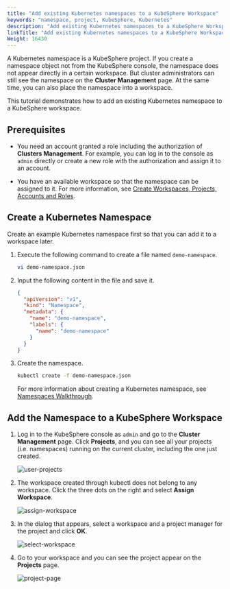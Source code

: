 ```yaml
---
title: "Add existing Kubernetes namespaces to a KubeSphere Workspace"
keywords: "namespace, project, KubeSphere, Kubernetes"
description: "Add existing Kubernetes namespaces to a KubeSphere Workspace"
linkTitle: "Add existing Kubernetes namespaces to a KubeSphere Workspace"
Weight: 16430
---
```


A Kubernetes namespace is a KubeSphere project. If you create a namespace object not from the KubeSphere console, the namespace does not appear directly in a certain workspace. But cluster administrators can still see the namespace on the **Cluster Management** page. At the same time, you can also place the namespace into a workspace.

This tutorial demonstrates how to add an existing Kubernetes namespace to a KubeSphere workspace.

## Prerequisites

- You need an account granted a role including the authorization of **Clusters Management**. For example, you can log in to the console as `admin` directly or create a new role with the authorization and assign it to an account.

- You have an available workspace so that the namespace can be assigned to it. For more information, see [Create Workspaces, Projects, Accounts and Roles](../../../quick-start/create-workspace-and-project/).

## Create a Kubernetes Namespace

Create an example Kubernetes namespace first so that you can add it to a workspace later.

1. Execute the following command to create a file named `demo-namespace`.

   ```bash
   vi demo-namespace.json
   ```

2. Input the following content in the file and save it.

   ```json
   {
     "apiVersion": "v1",
     "kind": "Namespace",
     "metadata": {
       "name": "demo-namespace",
       "labels": {
         "name": "demo-namespace"
       }
     }
   }
   ```

3. Create the namespace.

   ```bash
   kubectl create -f demo-namespace.json
   ```

   For more information about creating a Kubernetes namespace, see [Namespaces Walkthrough](https://kubernetes.io/docs/tasks/administer-cluster/namespaces-walkthrough/).

## Add the Namespace to a KubeSphere Workspace

1. Log in to the KubeSphere console as `admin` and go to the **Cluster Management** page. Click **Projects**, and you can see all your projects (i.e. namespaces) running on the current cluster, including the one just created.

   ![user-projects](/images/docs/faq/access-control-and-account-management/add-exisiting-namespaces-to-a-kubesphere-workspace/user-projects.jpg)

2. The workspace created through kubectl does not belong to any workspace. Click the three dots on the right and select **Assign Workspace**.

   ![assign-workspace](/images/docs/faq/access-control-and-account-management/add-exisiting-namespaces-to-a-kubesphere-workspace/assign-workspace.jpg)

3. In the dialog that appears, select a workspace and a project manager for the project and click **OK**.

   ![select-workspace](/images/docs/faq/access-control-and-account-management/add-exisiting-namespaces-to-a-kubesphere-workspace/select-workspace.jpg)

4. Go to your workspace and you can see the project appear on the **Projects** page.

   ![project-page](/images/docs/faq/access-control-and-account-management/add-exisiting-namespaces-to-a-kubesphere-workspace/project-page.jpg)

